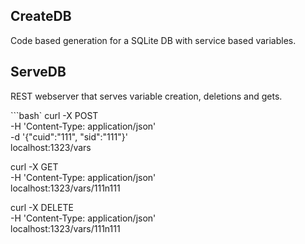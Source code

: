 ## CreateDB

Code based generation for a SQLite DB with service based variables.

## ServeDB

REST webserver that serves variable creation, deletions and gets.

```bash`
curl -X POST \
  -H 'Content-Type: application/json' \
  -d '{"cuid":"111", "sid":"111"}' \
  localhost:1323/vars

curl -X GET \
  -H 'Content-Type: application/json' \
  localhost:1323/vars/111n111

curl -X DELETE \
  -H 'Content-Type: application/json' \
  localhost:1323/vars/111n111
```
